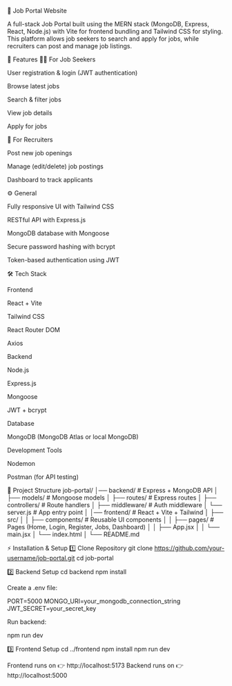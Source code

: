 🚀 Job Portal Website

A full-stack Job Portal built using the MERN stack (MongoDB, Express, React, Node.js) with Vite for frontend bundling and Tailwind CSS for styling.
This platform allows job seekers to search and apply for jobs, while recruiters can post and manage job listings.

📌 Features
👨‍💻 For Job Seekers

User registration & login (JWT authentication)

Browse latest jobs

Search & filter jobs

View job details

Apply for jobs

🏢 For Recruiters

Post new job openings

Manage (edit/delete) job postings

Dashboard to track applicants

⚙️ General

Fully responsive UI with Tailwind CSS

RESTful API with Express.js

MongoDB database with Mongoose

Secure password hashing with bcrypt

Token-based authentication using JWT

🛠️ Tech Stack

Frontend

React + Vite

Tailwind CSS

React Router DOM

Axios

Backend

Node.js

Express.js

Mongoose

JWT + bcrypt

Database

MongoDB (MongoDB Atlas or local MongoDB)

Development Tools

Nodemon

Postman (for API testing)

📂 Project Structure
job-portal/
│── backend/           # Express + MongoDB API
│   ├── models/        # Mongoose models
│   ├── routes/        # Express routes
│   ├── controllers/   # Route handlers
│   ├── middleware/    # Auth middleware
│   └── server.js      # App entry point
│
│── frontend/          # React + Vite + Tailwind
│   ├── src/
│   │   ├── components/ # Reusable UI components
│   │   ├── pages/      # Pages (Home, Login, Register, Jobs, Dashboard)
│   │   ├── App.jsx
│   │   └── main.jsx
│   └── index.html
│
└── README.md

⚡ Installation & Setup
1️⃣ Clone Repository
git clone https://github.com/your-username/job-portal.git
cd job-portal

2️⃣ Backend Setup
cd backend
npm install


Create a .env file:

PORT=5000
MONGO_URI=your_mongodb_connection_string
JWT_SECRET=your_secret_key


Run backend:

npm run dev

3️⃣ Frontend Setup
cd ../frontend
npm install
npm run dev


Frontend runs on 👉 http://localhost:5173
Backend runs on 👉 http://localhost:5000
